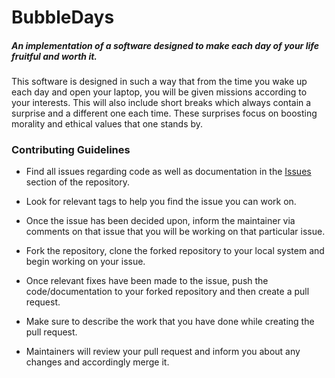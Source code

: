 # BubbleDays
##### An implementation of a software designed to make each day of your life fruitful and worth it.
This software is designed in such a way that from the time you wake up each day and open your laptop, you will be given missions according to your interests. This will also include short breaks which always contain a surprise and a different one each time. These surprises focus on boosting morality and ethical values that one stands by. 

### Contributing Guidelines
  * Find all issues regarding code as well as documentation in the [Issues](https://github.com/LChaos72/BubbleDays/issues) section of the repository.
  
  * Look for relevant tags to help you find the issue you can work on.
  
  * Once the issue has been decided upon, inform the maintainer via comments on that issue that you will be working on that particular issue.
  
  * Fork the repository, clone the forked repository to your local system and begin working on your issue.
  
  * Once relevant fixes have been made to the issue, push the code/documentation to your forked repository and then create a pull request.
  
  * Make sure to describe the work that you have done while creating the pull request.
  
  * Maintainers will review your pull request and inform you about any changes and accordingly merge it.
